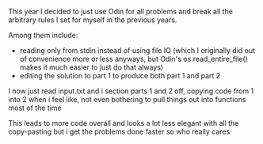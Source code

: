 This year I decided to just use Odin for all problems and break all the arbitrary rules I set for myself in the previous years.

Among them include:
   - reading only from stdin instead of using file IO (which I originally did out of convenience more or less anyways, but Odin's os.read_entire_file() makes it much easier to just do that always)
   - editing the solution to part 1 to produce both part 1 and part 2

I now just read input.txt and i section parts 1 and 2 off, copying code from 1 into 2 when i feel like, not even bothering to pull things out into functions most of the time

This leads to more code overall and looks a lot less elegant with all the copy-pasting but i get the problems done faster so who really cares
